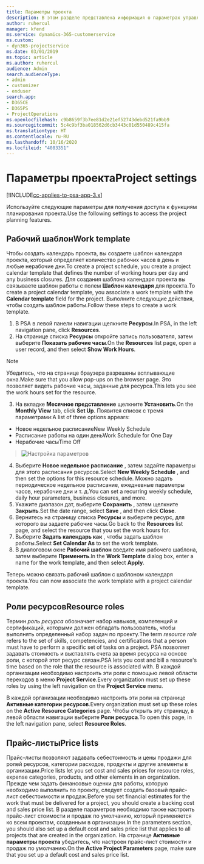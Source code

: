 ```yaml
---
title: Параметры проекта
description: В этом разделе представлена информация о параметрах управления проектом.
author: ruhercul
manager: kfend
ms.service: dynamics-365-customerservice
ms.custom:
- dyn365-projectservice
ms.date: 03/01/2019
ms.topic: article
ms.author: ruhercul
audience: Admin
search.audienceType:
- admin
- customizer
- enduser
search.app:
- D365CE
- D365PS
- ProjectOperations
ms.openlocfilehash: c9b8659f3b7ee81d2e21ef52743debd521fa9bb9
ms.sourcegitcommit: 5c4c9bf3ba018562d6cb3443c01d550489c415fa
ms.translationtype: HT
ms.contentlocale: ru-RU
ms.lasthandoff: 10/16/2020
ms.locfileid: "4083351"
---
```

# <a name="project-settings"></a><span data-ttu-id="a5445-103">Параметры проекта</span><span class="sxs-lookup"><span data-stu-id="a5445-103">Project settings</span></span>

[!INCLUDE[cc-applies-to-psa-app-3.x](../includes/cc-applies-to-psa-app-3x.md)]

<span data-ttu-id="a5445-104">Используйте следующие параметры для получения доступа к функциям планирования проекта.</span><span class="sxs-lookup"><span data-stu-id="a5445-104">Use the following settings to access the project planning features.</span></span>

## <a name="work-template"></a><span data-ttu-id="a5445-105">Рабочий шаблон</span><span class="sxs-lookup"><span data-stu-id="a5445-105">Work template</span></span>

<span data-ttu-id="a5445-106">Чтобы создать календарь проекта, вы создаете шаблон календаря проекта, который определяет количество рабочих часов в день и любые нерабочие дни.</span><span class="sxs-lookup"><span data-stu-id="a5445-106">To create a project schedule, you create a project calendar template that defines the number of working hours per day and any business closures.</span></span> <span data-ttu-id="a5445-107">Для создания шаблона календаря проекта вы связываете шаблон работы с полем **Шаблон календаря** для проекта.</span><span class="sxs-lookup"><span data-stu-id="a5445-107">To create a project calendar template, you associate a work template with the **Calendar template** field for the project.</span></span> <span data-ttu-id="a5445-108">Выполните следующие действия, чтобы создать шаблон работы.</span><span class="sxs-lookup"><span data-stu-id="a5445-108">Follow these steps to create a work template.</span></span>

1. <span data-ttu-id="a5445-109">В PSA в левой панели навигации щелкните **Ресурсы**.</span><span class="sxs-lookup"><span data-stu-id="a5445-109">In PSA, in the left navigation pane, click **Resources**.</span></span> 
2. <span data-ttu-id="a5445-110">На странице списка **Ресурсы** откройте запись пользователя, затем выберите **Показать рабочие часы**.</span><span class="sxs-lookup"><span data-stu-id="a5445-110">On the **Resources** list page, open a user record, and then select **Show Work Hours**.</span></span>

  > [!NOTE]
  > <span data-ttu-id="a5445-111">Убедитесь, что на странице браузера разрешены всплывающие окна.</span><span class="sxs-lookup"><span data-stu-id="a5445-111">Make sure that you allow pop-ups on the browser page.</span></span> <span data-ttu-id="a5445-112">Это позволяет видеть рабочие часы, заданные для ресурса.</span><span class="sxs-lookup"><span data-stu-id="a5445-112">This lets you see the work hours set for the resource.</span></span>
  
3. <span data-ttu-id="a5445-113">На вкладке **Месячное представление** щелкните **Установить**.</span><span class="sxs-lookup"><span data-stu-id="a5445-113">On the **Monthly View** tab, click **Set Up**.</span></span> <span data-ttu-id="a5445-114">Появится список с тремя параметрами:</span><span class="sxs-lookup"><span data-stu-id="a5445-114">A list of three options appears:</span></span> 

  - <span data-ttu-id="a5445-115">Новое недельное расписание</span><span class="sxs-lookup"><span data-stu-id="a5445-115">New Weekly Schedule</span></span>
  - <span data-ttu-id="a5445-116">Расписание работы на один день</span><span class="sxs-lookup"><span data-stu-id="a5445-116">Work Schedule for One Day</span></span>
  - <span data-ttu-id="a5445-117">Нерабочие часы</span><span class="sxs-lookup"><span data-stu-id="a5445-117">Time Off</span></span>

> ![Настройка параметров](media/project-13.png)

4. <span data-ttu-id="a5445-119">Выберите **Новое недельное расписание** , затем задайте параметры для этого расписания ресурсов.</span><span class="sxs-lookup"><span data-stu-id="a5445-119">Select **New Weekly Schedule** , and then set the options for this resource schedule.</span></span> <span data-ttu-id="a5445-120">Можно задать периодическое недельное расписание, ежедневные параметры часов, нерабочие дни и т. д.</span><span class="sxs-lookup"><span data-stu-id="a5445-120">You can set a recurring weekly schedule, daily hour parameters, business closures, and more.</span></span>
5. <span data-ttu-id="a5445-121">Укажите диапазон дат, выберите **Сохранить** , затем щелкните **Закрыть**.</span><span class="sxs-lookup"><span data-stu-id="a5445-121">Set the date range, select **Save** , and then click **Close**.</span></span> 
6. <span data-ttu-id="a5445-122">Вернитесь на страницу списка **Ресурсы** и выберите ресурс, для которого вы задаете рабочие часы.</span><span class="sxs-lookup"><span data-stu-id="a5445-122">Go back to the **Resources** list page, and select the resource that you set the work hours for.</span></span> 
7. <span data-ttu-id="a5445-123">Выберите **Задать календарь как** , чтобы задать шаблон работы.</span><span class="sxs-lookup"><span data-stu-id="a5445-123">Select **Set Calendar As** to set the work template.</span></span> 
8. <span data-ttu-id="a5445-124">В диалоговом окне **Рабочий шаблон** введите имя рабочего шаблона, затем выберите **Применить**.</span><span class="sxs-lookup"><span data-stu-id="a5445-124">In the **Work Template** dialog box, enter a name for the work template, and then select **Apply**.</span></span> 

<span data-ttu-id="a5445-125">Теперь можно связать рабочий шаблон с шаблоном календаря проекта.</span><span class="sxs-lookup"><span data-stu-id="a5445-125">You can now associate the work template with a project calendar template.</span></span>

## <a name="resource-roles"></a><span data-ttu-id="a5445-126">Роли ресурсов</span><span class="sxs-lookup"><span data-stu-id="a5445-126">Resource roles</span></span>

<span data-ttu-id="a5445-127">Термин *роль ресурса* обозначает набор навыков, компетенций и сертификаций, которыми должен обладать пользователь, чтобы выполнять определенный набор задач по проекту.</span><span class="sxs-lookup"><span data-stu-id="a5445-127">The term *resource role* refers to the set of skills, competencies, and certifications that a person must have to perform a specific set of tasks on a project.</span></span> <span data-ttu-id="a5445-128">PSA позволяет задавать стоимость и выставлять счета за время ресурса на основе роли, с которой этот ресурс связан.</span><span class="sxs-lookup"><span data-stu-id="a5445-128">PSA lets you cost and bill a resource's time based on the role that the resource is associated with.</span></span> <span data-ttu-id="a5445-129">В каждой организации необходимо настроить эти роли с помощью левой области переходов в меню **Project Service**.</span><span class="sxs-lookup"><span data-stu-id="a5445-129">Every organization must set up these roles by using the left navigation on the **Project Service** menu.</span></span>

<span data-ttu-id="a5445-130">В каждой организации необходимо настроить эти роли на странице **Активные категории ресурсов**.</span><span class="sxs-lookup"><span data-stu-id="a5445-130">Every organization must set up these roles on the **Active Resource Categories** page.</span></span> <span data-ttu-id="a5445-131">Чтобы открыть эту страницу, в левой области навигации выберите **Роли ресурса**.</span><span class="sxs-lookup"><span data-stu-id="a5445-131">To open this page, in the left navigation pane, select **Resource Roles**.</span></span>

## <a name="price-lists"></a><span data-ttu-id="a5445-132">Прайс-листы</span><span class="sxs-lookup"><span data-stu-id="a5445-132">Price lists</span></span>

<span data-ttu-id="a5445-133">Прайс-листы позволяют задавать себестоимость и цены продажи для ролей ресурсов, категории расходов, продукты и другие элементы в организации.</span><span class="sxs-lookup"><span data-stu-id="a5445-133">Price lists let you set cost and sales prices for resource roles, expense categories, products, and other elements in an organization.</span></span> <span data-ttu-id="a5445-134">Прежде чем задать финансовые оценки для работы, которую необходимо выполнить по проекту, следует создать базовый прайс-лист себестоимости и продаж.</span><span class="sxs-lookup"><span data-stu-id="a5445-134">Before you set financial estimates for the work that must be delivered for a project, you should create a backing cost and sales price list.</span></span> <span data-ttu-id="a5445-135">В разделе параметров необходимо также настроить прайс-лист стоимости и продаж по умолчанию, который применяется ко всем проектам, созданным в организации.</span><span class="sxs-lookup"><span data-stu-id="a5445-135">In the parameters section, you should also set up a default cost and sales price list that applies to all projects that are created in the organization.</span></span> <span data-ttu-id="a5445-136">На странице **Активные параметры проекта** убедитесь, что настроен прайс-лист стоимости и продаж по умолчанию.</span><span class="sxs-lookup"><span data-stu-id="a5445-136">On the **Active Project Parameters** page, make sure that you set up a default cost and sales price list.</span></span>
